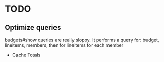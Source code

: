 # TODO

## Optimize queries

budgets#show queries are really sloppy. It performs a query for: budget, lineitems, members, then for lineitems for each member

* Cache Totals
